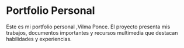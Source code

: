 # Portfolio Personal

Este es mi portfolio personal ,Vilma Ponce. El proyecto presenta mis trabajos, documentos importantes y recursos multimedia que destacan habilidades y experiencias.
